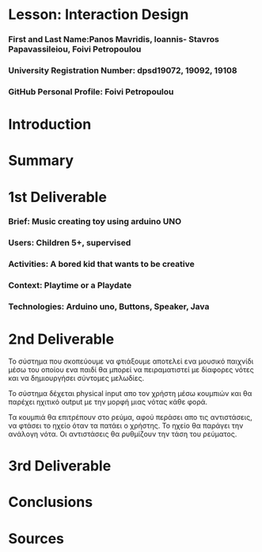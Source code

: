 # Lesson: Interaction Design

### First and Last Name:Panos Mavridis, Ioannis- Stavros Papavassileiou, Foivi Petropoulou
### University Registration Number: dpsd19072, 19092, 19108 
### GitHub Personal Profile: Foivi Petropoulou

# Introduction

# Summary


# 1st Deliverable
### Brief: Music creating toy using arduino UNO
### Users: Children 5+, supervised
### Activities: A bored kid that wants to be creative
### Context: Playtime or a Playdate
### Technologies: Arduino uno, Buttons, Speaker, Java

# 2nd Deliverable
Το σύστημα που σκοπεύουμε να φτιάξουμε αποτελεί ενα μουσικό παιχνίδι μέσω του οποίου ενα παιδί θα μπορεί να πειραματιστεί με δίαφορες νότες και να δημιουργήσει σύντομες μελωδίες.

Το σύστημα δέχεται physical input απο τον χρήστη μέσω κουμπιών και θα παρέχει ηχιτικό output με την μορφή μιας νότας κάθε φορά.

Τα κουμπιά θα επιτρέπουν στο ρεύμα, αφού περάσει απο τις αντιστάσεις, να φτάσει το ηχείο όταν τα πατάει ο χρήστης. Το ηχείο θα παράγει την ανάλογη νότα. Οι αντιστάσεις θα ρυθμίζουν την τάση του ρεύματος.

# 3rd Deliverable 


# Conclusions


# Sources
